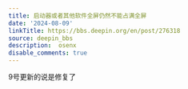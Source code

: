 ```yaml
---
title: 启动器或者其他软件全屏仍然不能占满全屏
date: '2024-08-09'
linkTitle: https://bbs.deepin.org/en/post/276318
source: deepin_bbs
description:  osenx 
disable_comments: true
---
```

9号更新的说是修复了
